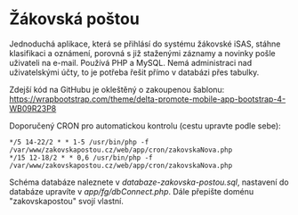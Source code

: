 Žákovská poštou
===============

Jednoduchá aplikace, která se přihlásí do systému žákovské iSAS, stáhne klasifikaci a oznámení, porovná s již 
staženými záznamy a novinky pošle uživateli na e-mail. Používá PHP a MySQL. Nemá administraci nad uživatelskými účty, 
to je potřeba řešit přímo v databázi přes tabulky.

Zdejší kód na GitHubu je okleštěný o zakoupenou šablonu:
https://wrapbootstrap.com/theme/delta-promote-mobile-app-bootstrap-4-WB09R23P8

Doporučený CRON pro automatickou kontrolu (cestu upravte podle sebe):

    */5 14-22/2 * * 1-5 /usr/bin/php -f /var/www/zakovskapostou.cz/web/app/cron/zakovskaNova.php
    */15 12-18/2 * * 0,6 /usr/bin/php -f /var/www/zakovskapostou.cz/web/app/cron/zakovskaNova.php
    
Schéma databáze naleznete v *databaze-zakovska-postou.sql*, nastavení do databáze upravíte v *app/fg/dbConnect.php*. 
Dále přepište doménu "zakovskapostou" svojí vlastní.